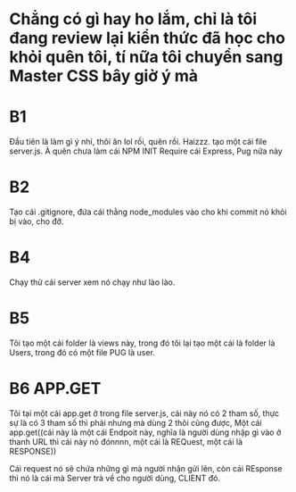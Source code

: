 # Chẳng có gì hay ho lắm, chỉ là tôi đang review lại kiển thức đã học cho khỏi quên tôi, tí nữa tôi chuyển sang Master CSS bây giờ ý mà

# B1
Đầu tiên là làm gì ý nhỉ, thôi ăn lol rồi, quên rồi. Haizzz. tạo một cái file server.js. À quên chưa làm cái NPM INIT
Require cái Express, Pug nữa này
# B2 
Tạo cái .gitignore, đứa cái thằng node_modules vào cho khi commit nó khỏi bị vào, cho đỡ.
# B4 
Chạy thử cái server xem nó chạy như lào lào. 

# B5 
Tôi tạo một cái folder là views này, trong đó tôi lại tạo một cái là folder là Users, trong đó có một file PUG là user.

# B6 APP.GET
Tôi tại một cái app.get ở trong file server.js, cái này nó có 2 tham số, thực sự là có 3 tham số thì phải nhưng mà dùng 2 thôi cũng được, 
Một cái app.get((cái này là một cái Endpoit này, nghĩa là người dùng nhập gì vào ở thanh URL thì cái này nó đónnnn, một cái là REQuest, một cái là RESPONSE))

Cái request nó sẽ chứa những gì mà người nhận gửi lên, còn cái REsponse thì nó là cái mà Server trả về cho người dùng, CLIENT đó. 